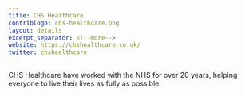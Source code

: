 ```yaml
---
title: CHS Healthcare
contriblogo: chs-healthcare.png
layout: details
excerpt_separator: <!--more-->
website: https://chshealthcare.co.uk/
twitter: chshealthcare
---
```

CHS Healthcare have worked with the NHS for over 20 years, helping everyone to live their lives as fully as possible.
<!--more-->
